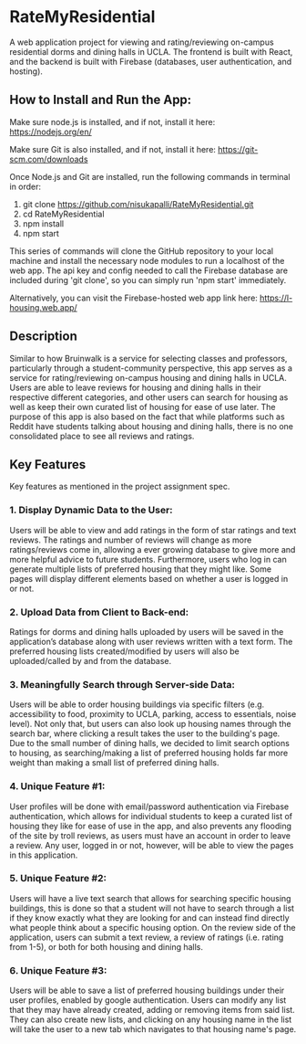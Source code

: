 # RateMyResidential
A web application project for viewing and rating/reviewing on-campus residential dorms and dining halls in UCLA. The frontend is built with React, and the backend is built with Firebase (databases, user authentication, and hosting).

## How to Install and Run the App:

Make sure node.js is installed, and if not, install it here:
https://nodejs.org/en/

Make sure Git is also installed, and if not, install it here:
https://git-scm.com/downloads

Once Node.js and Git are installed, run the following commands in terminal in order:
1) git clone https://github.com/nisukapalli/RateMyResidential.git
2) cd RateMyResidential
3) npm install
4) npm start

This series of commands will clone the GitHub repository to your local machine
and install the necessary node modules to run a localhost of the web app. 
The api key and config needed to call the Firebase database are included during 
'git clone', so you can simply run 'npm start' immediately.

Alternatively, you can visit the Firebase-hosted web app link here:
https://l-housing.web.app/


## Description

Similar to how Bruinwalk is a service for selecting classes and professors, particularly
through a student-community perspective, this app serves as a service for rating/reviewing on-campus housing and dining halls in UCLA. Users are able to leave reviews for housing and dining halls in their respective different categories, and other users can search for housing as well as keep their own curated list of housing for ease of use later. The purpose of this app is also based on the fact that while platforms such as Reddit have students talking about housing and dining halls, there is no one consolidated place to see all reviews and ratings.


## Key Features

Key features as mentioned in the project assignment spec.

### 1. Display Dynamic Data to the User:

Users will be able to view and add ratings in the form of star ratings and text reviews. The ratings and number of reviews will change as more ratings/reviews come in, allowing a ever growing database to give more and more helpful advice to future students. Furthermore, users who log in can generate multiple lists of preferred housing that they might like. Some pages will display different elements based on whether a user is logged in or not.
    
### 2. Upload Data from Client to Back-end:

Ratings for dorms and dining halls uploaded by users will be saved in the application’s database along with user reviews written with a text form. The preferred housing lists created/modified by users will also be uploaded/called by and from the database.
    
### 3. Meaningfully Search through Server-side Data: 

Users will be able to order housing buildings via specific filters (e.g. accessibility to food, proximity to UCLA, parking, access to essentials, noise level). Not only that, but users can also look up housing names through the search bar, where clicking a result takes the user to the building's page. Due to the small number of dining halls, we decided to limit search options to housing, as searching/making a list of preferred housing holds far more weight than making a small list of preferred dining halls.
    
### 4. Unique Feature #1:

User profiles will be done with email/password authentication via Firebase authentication, which allows for individual students to keep a curated list of housing they like for ease of use in the app, and also prevents any flooding of the site by troll reviews, as users must have an account in order to leave a review. Any user, logged in or not, however, will be able to view the pages in this application.
    
### 5. Unique Feature #2:

Users will have a live text search that allows for searching specific housing buildings, this is done so that a student will not have to search through a list if they know exactly what they are looking for and can instead find directly what people think about a specific housing option. On the review side of the application, users can submit a text review, a review of ratings (i.e. rating from 1-5), or both for both housing and dining halls.
    
### 6. Unique Feature #3:  

Users will be able to save a list of preferred housing buildings under their user profiles, enabled by google authentication. Users can modify any list that they may have already created, adding or removing items from said list. They can also create new lists, and clicking on any housing name in the list will take the user to a new tab which navigates to that housing name's page.
